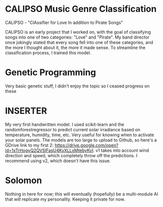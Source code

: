 # CALIPSO Music Genre Classification
CALIPSO - "ClAssifier for Love In addition to Pirate Songs"

CALIPSO is an early project that I worked on, with the goal of classifying songs into one of two categories: "Love" and "Pirate". My band director once jokingly stated that every song fell into one of these categories, and the more I thought about it, the more it made sense. To streamline the classification process, I trained this model. 

# Genetic Programming
Very basic genetic stuff, I didn't enjoy the topic so I ceased progress on these

# INSERTER
My very first handwritten model. I used scikit-learn and the randomforestregressor to predict current solar irradiance based on temperature, humidity, time, etc. Very useful for knowing when to activate your solar panels. The models are too large to upload to Github, so here's a  GDrive link to my first 2: https://drive.google.com/open?id=1xTrHogyQ2QVSlFasU4KyXLLxMtebyKvI. v1 takes into account wind direction and speed, which completely throw off the predictions. I recommend using v2, which doesn't have this issue.

# Solomon
Nothing in here for now; this will eventually (hopefully) be a multi-module AI that will replicate my personality. Keeping it private for now.
